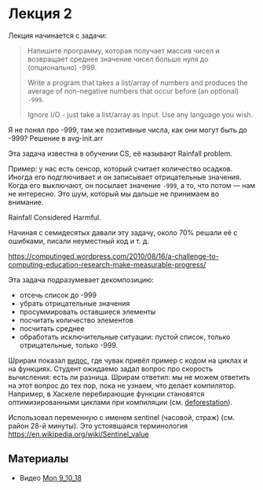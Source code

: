 # Лекция 2
Лекция начинается с задачи:

> Напишите программу, которая получает массив чисел и возвращает среднее значение чисел больше нуля до (опционально) -999.
>
> Write a program that takes a list/array of numbers and produces the average of non-negative numbers that occur before (an optional) `-999`.
>
> Ignore I/O - just take a list/array as input. Use any language you wish.

Я не понял про -999, там же позитивные числа, как они могут быть до -999? Решение в avg-init.arr

Эта задача известна в обучении CS, её называют Rainfall problem.

Пример: у нас есть сенсор, который считает количество осадков. Иногда его подглючивает и он записывает отрицательные значения. Когда его выключают, он посылает значение `-999`, а то, что потом — нам не интересно. Это шум, который мы дальше не принимаем во внимание.

Rainfall Considered Harmful.

Начиная с семидесятых давали эту задачу, около 70% решали её с ошибками, писали неуместный код и т. д.

https://computinged.wordpress.com/2010/08/16/a-challenge-to-computing-education-research-make-measurable-progress/

Эта задача подразумевает декомпозицию:

- отсечь список до -999
- убрать отрицательные значения
- просуммировать оставшиеся элементы
- посчитать количество элементов
- посчитать среднее
- обработать исключительные ситуации: пустой список, только отрицательные, только -999.

Шрирам показал [видос](https://www.youtube.com/watch?v=GyNqlOjhPCQ), где чувак привёл пример с кодом на циклах и на функциях. Студент ожидаемо задал вопрос про скорость вычисления: есть ли разница. Шрирам ответил: мы не можем ответить на этот вопрос до тех пор, пока не узнаем, что делает компилятор. Например, в Хаскеле перебирающие функции становятся оптимизированными циклами при компиляции (см. [deforestation](https://en.wikipedia.org/wiki/Deforestation_(computer_science))).


Использовал переменную с именем sentinel (часовой, страж) (см. район 28-й минуты). Это устоявшаяся терминология https://en.wikipedia.org/wiki/Sentinel_value


## Материалы
- Видео [Mon 9_10_18](https://brown.hosted.panopto.com/Panopto/Pages/Viewer.aspx?id=b3c6f70c-8f7e-4d30-bd30-a95700fe1167)

